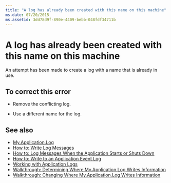 ```yaml
---
title: "A log has already been created with this name on this machine"
ms.date: 07/20/2015
ms.assetid: 3dd78d9f-890e-4409-bebb-048fdf34711b
---
```

# A log has already been created with this name on this machine
An attempt has been made to create a log with a name that is already in use.  
  
## To correct this error  
  
-   Remove the conflicting log.  
  
-   Use a different name for the log.  
  
## See also
- [My.Application.Log](xref:Microsoft.VisualBasic.ApplicationServices.ApplicationBase.Log)
- [How to: Write Log Messages](../../visual-basic/developing-apps/programming/log-info/how-to-write-log-messages.md)
- [How to: Log Messages When the Application Starts or Shuts Down](../../visual-basic/developing-apps/programming/log-info/how-to-log-messages-when-the-application-starts-or-shuts-down.md)
- [How to: Write to an Application Event Log](../../visual-basic/developing-apps/programming/log-info/how-to-write-to-an-application-event-log.md)
- [Working with Application Logs](../../visual-basic/developing-apps/programming/log-info/working-with-application-logs.md)
- [Walkthrough: Determining Where My.Application.Log Writes Information](../../visual-basic/developing-apps/programming/log-info/walkthrough-determining-where-my-application-log-writes-information.md)
- [Walkthrough: Changing Where My.Application.Log Writes Information](../../visual-basic/developing-apps/programming/log-info/walkthrough-changing-where-my-application-log-writes-information.md)
